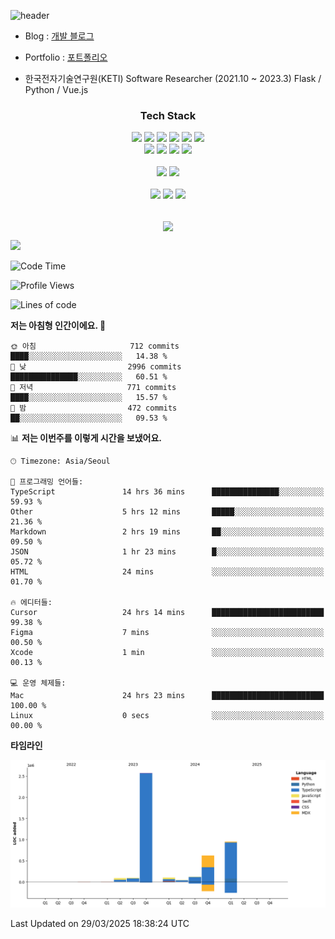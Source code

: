 ![header](https://capsule-render.vercel.app/api?type=soft&color=auto&height=150&section=header&text=HANGYU&fontSize=70&animation=twinkling)


- Blog : [개발 블로그](https://ruehan.org)
- Portfolio : [포트폴리오](https://interactive-portfolio-chi.vercel.app/)
 
- 한국전자기술연구원(KETI) Software Researcher (2021.10 ~ 2023.3) Flask / Python / Vue.js

<h3 align="center"> Tech Stack </h3>
<p align="center">
  <img src="https://img.shields.io/badge/HTML-E34F26?style=flat-square&logo=HTML5&logoColor=white"/></a>
<img src="https://img.shields.io/badge/CSS-1572B6?style=flat-square&logo=CSS3&logoColor=white"/></a>
<img src="https://img.shields.io/badge/JavaScript-F7DF1E?style=flat-square&logo=JavaScript&logoColor=white"/></a>
<img src="https://img.shields.io/badge/Java-007396?style=flat-square&logo=Java&logoColor=white"/></a>
<img src="https://img.shields.io/badge/React-61DAFB?style=flat-square&logo=React&logoColor=white"/></a>
<img src="https://img.shields.io/badge/Next-000000?style=flat-square&logo=Next.js&logoColor=white"/></a>
<br>
<img src="https://img.shields.io/badge/Remix-000000?style=flat-square&logo=Remix&logoColor=white"/></a>
<img src="https://img.shields.io/badge/Python-3776AB?style=flat-square&logo=Python&logoColor=white"/></a>
<img src="https://img.shields.io/badge/Flask-000000?style=flat-square&logo=Flask&logoColor=white"/></a>
<img src="https://img.shields.io/badge/MySQL-4479A1?style=flat-square&logo=MySQL&logoColor=white"/></a>

<br>
<br>
<img src="https://img.shields.io/badge/Android Studio-3DDC84?style=flat-square&logo=Android Studio&logoColor=white"/></a>
<img src="https://img.shields.io/badge/Visual Studio Code-007ACC?style=flat-square&logo=Visual Studio Code&logoColor=white"/></a>
<br>
<br>
<img src="https://img.shields.io/badge/macOS-000000?style=flat-square&logo=macOS&logoColor=white"/></a>
<img src="https://img.shields.io/badge/Windows-0078D6?style=flat-square&logo=Windows&logoColor=white"/></a>
<img src="https://img.shields.io/badge/Ubuntu-E95420?style=flat-square&logo=Ubuntu&logoColor=white"/></a>
<br>
<br>

</p>

<p align="center">
  <img align="center" src="https://github-readme-stats.vercel.app/api?username=ruehan&theme=cobalt&show_icons=true" />
</p>

![](https://gh-hits.nomadcoders.workers.dev/view?username=ruehan)

 <!--START_SECTION:waka-->
![Code Time](http://img.shields.io/badge/Code%20Time-1%2C862%20hrs%2040%20mins-blue)

![Profile Views](http://img.shields.io/badge/Profile%20Views-6-blue)

![Lines of code](https://img.shields.io/badge/%EC%A0%80%EB%8A%94%20%EC%97%AC%ED%83%9C%EA%B9%8C%EC%A7%80%20-4.6%20million%20%EC%A4%84%EC%9D%98%20%EC%BD%94%EB%93%9C%EB%A5%BC%20%EC%9E%91%EC%84%B1%ED%96%88%EC%96%B4%EC%9A%94.-blue)

**저는 아침형 인간이에요. 🐤** 

```text
🌞 아침                     712 commits         ████░░░░░░░░░░░░░░░░░░░░░   14.38 % 
🌆 낮　                     2996 commits        ███████████████░░░░░░░░░░   60.51 % 
🌃 저녁                     771 commits         ████░░░░░░░░░░░░░░░░░░░░░   15.57 % 
🌙 밤　                     472 commits         ██░░░░░░░░░░░░░░░░░░░░░░░   09.53 % 
```


📊 **저는 이번주를 이렇게 시간을 보냈어요.** 

```text
🕑︎ Timezone: Asia/Seoul

💬 프로그래밍 언어들: 
TypeScript               14 hrs 36 mins      ███████████████░░░░░░░░░░   59.93 % 
Other                    5 hrs 12 mins       █████░░░░░░░░░░░░░░░░░░░░   21.36 % 
Markdown                 2 hrs 19 mins       ██░░░░░░░░░░░░░░░░░░░░░░░   09.50 % 
JSON                     1 hr 23 mins        █░░░░░░░░░░░░░░░░░░░░░░░░   05.72 % 
HTML                     24 mins             ░░░░░░░░░░░░░░░░░░░░░░░░░   01.70 % 

🔥 에디터들: 
Cursor                   24 hrs 14 mins      █████████████████████████   99.38 % 
Figma                    7 mins              ░░░░░░░░░░░░░░░░░░░░░░░░░   00.50 % 
Xcode                    1 min               ░░░░░░░░░░░░░░░░░░░░░░░░░   00.13 % 

💻 운영 체제들: 
Mac                      24 hrs 23 mins      █████████████████████████   100.00 % 
Linux                    0 secs              ░░░░░░░░░░░░░░░░░░░░░░░░░   00.00 % 
```

**타임라인**

![Lines of Code chart](https://raw.githubusercontent.com/ruehan/ruehan/main/assets/bar_graph.png)


 Last Updated on 29/03/2025 18:38:24 UTC
<!--END_SECTION:waka-->


  



